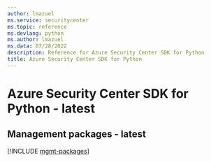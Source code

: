 ```yaml
---
author: lmazuel
ms.service: securitycenter
ms.topic: reference
ms.devlang: python
ms.author: lmazuel
ms.data: 07/28/2022
description: Reference for Azure Security Center SDK for Python
title: Azure Security Center SDK for Python
---
```

# Azure Security Center SDK for Python - latest

## Management packages - latest
[!INCLUDE [mgmt-packages](security-center-mgmt-index.md)]